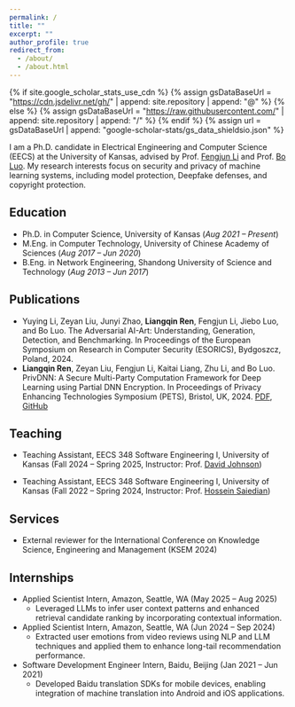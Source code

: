 ```yaml
---
permalink: /
title: ""
excerpt: ""
author_profile: true
redirect_from: 
  - /about/
  - /about.html
---
```


{% if site.google_scholar_stats_use_cdn %}
{% assign gsDataBaseUrl = "https://cdn.jsdelivr.net/gh/" | append: site.repository | append: "@" %}
{% else %}
{% assign gsDataBaseUrl = "https://raw.githubusercontent.com/" | append: site.repository | append: "/" %}
{% endif %}
{% assign url = gsDataBaseUrl | append: "google-scholar-stats/gs_data_shieldsio.json" %}

<span class='anchor' id='about-me'></span>

I am a Ph.D. candidate in Electrical Engineering and Computer Science (EECS) at the University of Kansas, advised by Prof. [Fengjun Li](https://ittc.ku.edu/~fli/) and Prof. [Bo Luo](https://www.ittc.ku.edu/~bluo/). My research interests focus on security and privacy of machine learning systems, including model protection, Deepfake defenses, and copyright protection.

## Education

- Ph.D. in Computer Science, University of Kansas (*Aug 2021 – Present*)
- M.Eng. in Computer Technology, University of Chinese Academy of Sciences (*Aug 2017 – Jun 2020*)
- B.Eng. in Network Engineering, Shandong University of Science and Technology (*Aug 2013 – Jun 2017*)

## Publications

- Yuying Li, Zeyan Liu, Junyi Zhao, **Liangqin Ren**, Fengjun Li, Jiebo Luo, and Bo Luo. The Adversarial AI-Art: Understanding, Generation, Detection, and Benchmarking. In Proceedings of the European Symposium on Research in Computer Security (ESORICS), Bydgoszcz, Poland, 2024.
- **Liangqin Ren**, Zeyan Liu, Fengjun Li, Kaitai Liang, Zhu Li, and Bo Luo. PrivDNN: A Secure Multi-Party Computation Framework for Deep Learning using Partial DNN Encryption. In Proceedings of Privacy Enhancing Technologies Symposium (PETS), Bristol, UK, 2024. [PDF](../files/privdnn.pdf), [GitHub](https://github.com/LiangqinRen/PrivDNN)

## Teaching

- Teaching Assistant, EECS 348 Software Engineering I, University of Kansas (Fall 2024 – Spring 2025, Instructor: Prof. [David Johnson](https://eecs.ku.edu/people/david-johnson))

- Teaching Assistant, EECS 348 Software Engineering I, University of Kansas (Fall 2022 – Spring 2024, Instructor: Prof. [Hossein Saiedian](https://people.eecs.ku.edu/~saiedian/))

## Services

- External reviewer for the International Conference on Knowledge Science, Engineering and Management (KSEM 2024)

## Internships

- Applied Scientist Intern, Amazon, Seattle, WA (May 2025 – Aug 2025)
  - Leveraged LLMs to infer user context patterns and enhanced retrieval candidate ranking by incorporating contextual information.
- Applied Scientist Intern, Amazon, Seattle, WA (Jun 2024 – Sep 2024)
  - Extracted user emotions from video reviews using NLP and LLM techniques and applied them to enhance long-tail recommendation performance.
- Software Development Engineer Intern, Baidu, Beijing (Jan 2021 – Jun 2021)
  - Developed Baidu translation SDKs for mobile devices, enabling integration of machine translation into Android and iOS applications.
